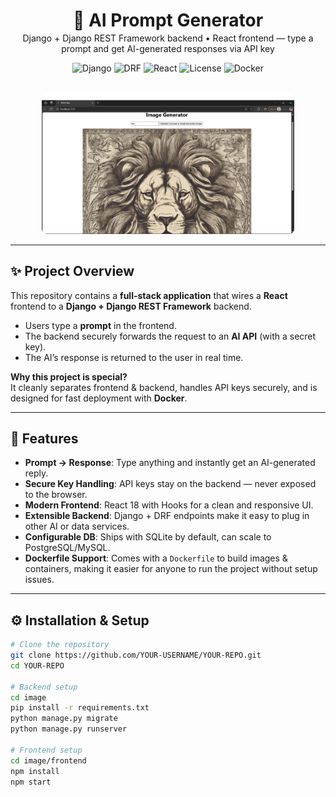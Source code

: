 <!--
  README.md with HTML + Markdown
  Replace placeholders (YOUR-USERNAME, YOUR-REPO, etc.) before committing.
-->

<div align="center">

  <!-- Hero / Title -->
  <h1 style="margin-bottom:0.2rem;">🧠 AI Prompt Generator</h1>
  <p style="margin-top:0.2rem;">Django + Django REST Framework backend • React frontend — type a prompt and get AI-generated responses via API key</p>

  <!-- Badges (shields.io) -->
  <p>
    <img alt="Django" src="https://img.shields.io/badge/Django-3.2%2B-092E20?logo=django&logoColor=white" />
    <img alt="DRF" src="https://img.shields.io/badge/Django--REST--Framework-3.12-blue?logo=django" />
    <img alt="React" src="https://img.shields.io/badge/React-18-blue?logo=react&logoColor=white" />
    <img alt="License" src="https://img.shields.io/badge/License-MIT-green" />
    <img alt="Docker" src="https://img.shields.io/badge/Docker-Ready-2496ED?logo=docker&logoColor=white" />
  </p>

  <!-- Screenshot placeholder -->
  <img src="img.png" alt="App screenshot" style="max-width:80%;border-radius:8px;margin-top:1rem;" />
</div>

---

## ✨ Project Overview

This repository contains a **full-stack application** that wires a **React** frontend to a **Django + Django REST Framework** backend.  

- Users type a **prompt** in the frontend.  
- The backend securely forwards the request to an **AI API** (with a secret key).  
- The AI’s response is returned to the user in real time.  

**Why this project is special?**  
It cleanly separates frontend & backend, handles API keys securely, and is designed for fast deployment with **Docker**.

---

## 🚀 Features

- **Prompt → Response**: Type anything and instantly get an AI-generated reply.  
- **Secure Key Handling**: API keys stay on the backend — never exposed to the browser.  
- **Modern Frontend**: React 18 with Hooks for a clean and responsive UI.  
- **Extensible Backend**: Django + DRF endpoints make it easy to plug in other AI or data services.  
- **Configurable DB**: Ships with SQLite by default, can scale to PostgreSQL/MySQL.  
- **Dockerfile Support**: Comes with a `Dockerfile` to build images & containers, making it easier for anyone to run the project without setup issues.  

---

## ⚙️ Installation & Setup

```bash
# Clone the repository
git clone https://github.com/YOUR-USERNAME/YOUR-REPO.git
cd YOUR-REPO

# Backend setup
cd image
pip install -r requirements.txt
python manage.py migrate
python manage.py runserver

# Frontend setup
cd image/frontend
npm install
npm start
